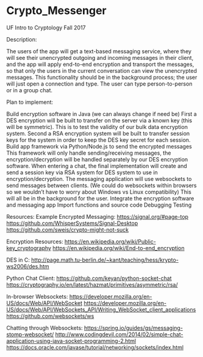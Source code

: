# Crypto_Messenger
UF Intro to Cryptology Fall 2017 

Description:

The users of the app will get a text-based messaging service, where they will see their unencrypted outgoing and incoming messages in their client, and the app will apply end-to-end encryption and transport the messages, so that only the users in the current conversation can view the unencrypted messages. This functionality should be in the background process; the user will just open a connection and type. The user can type person-to-person or in a group chat.

Plan to implement:

Build encryption software in Java (we can always change if need be)
First a DES encryption will be built to transfer on the server via a known key (this will be symmetric). This is to test the validity of our bulk data encryption system.
Second a RSA encryption system will be built to transfer session keys for the system in order to keep the DES key secret for each session.
Build app framework via Python/Node.js to send the encrypted messages
This framework will only handle sending/receiving messages, the encryption/decryption will be handled separately by our DES encryption software.
When entering a chat, the final implementation will create and send a session key via RSA system for DES system to use in encryption/decryption.
The messaging application will use websockets to send messages between clients. (We could do websockets within browsers so we wouldn’t have to worry about Windows vs Linux compatibility)
This will all be in the background for the user.
Integrate the encryption software and messaging app
Import functions and source code
Debugging
Testing


Resources:
Example Encrypted Messaging:
https://signal.org/#page-top
https://github.com/WhisperSystems/Signal-Desktop
https://github.com/sweis/crypto-might-not-suck

Encryption Resources:
https://en.wikipedia.org/wiki/Public-key_cryptography
https://en.wikipedia.org/wiki/End-to-end_encryption

DES in C:
http://page.math.tu-berlin.de/~kant/teaching/hess/krypto-ws2006/des.htm

Python Chat Client:
https://github.com/keyan/python-socket-chat
https://cryptography.io/en/latest/hazmat/primitives/asymmetric/rsa/

In-browser Websockets:
https://developer.mozilla.org/en-US/docs/Web/API/WebSocket
https://developer.mozilla.org/en-US/docs/Web/API/WebSockets_API/Writing_WebSocket_client_applications
https://github.com/websockets/ws

Chatting through Websockets:
https://spring.io/guides/gs/messaging-stomp-websocket/
http://www.codingdevil.com/2014/02/simple-chat-application-using-java-socket-programming-2.html
https://docs.oracle.com/javase/tutorial/networking/sockets/index.html
